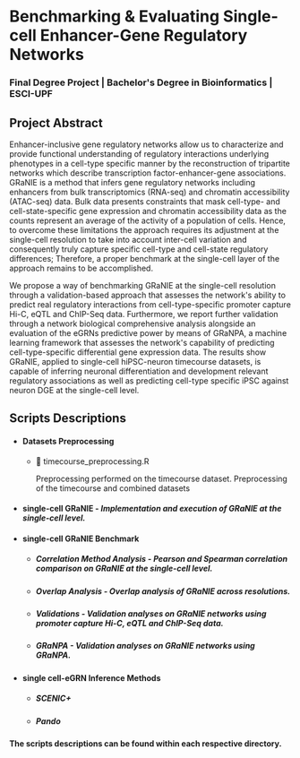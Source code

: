 # Benchmarking & Evaluating Single-cell Enhancer-Gene Regulatory Networks 

### Final Degree Project | Bachelor's Degree in Bioinformatics | ESCI-UPF

## Project Abstract

Enhancer-inclusive gene regulatory networks allow us to characterize and provide functional understanding of regulatory interactions underlying phenotypes in a cell-type specific manner by the reconstruction of tripartite networks which describe transcription factor-enhancer-gene associations. GRaNIE is a method that infers gene regulatory networks including enhancers from bulk transcriptomics (RNA-seq) and chromatin accessibility (ATAC-seq) data. Bulk data presents constraints that mask cell-type- and cell-state-specific gene expression and chromatin accessibility data as the counts represent an average of the activity of a population of cells. Hence, to overcome these limitations the approach requires its adjustment at the single-cell resolution to take into account inter-cell variation and consequently truly capture specific cell-type and cell-state regulatory differences; Therefore, a proper benchmark at the single-cell layer of the approach remains to be accomplished. 

We propose a way of benchmarking GRaNIE at the single-cell resolution through a validation-based approach that assesses the network's ability to predict real regulatory interactions from cell-type-specific promoter capture Hi-C, eQTL and ChIP-Seq data. Furthermore, we report further validation through a network biological comprehensive analysis alongside an evaluation of the eGRNs predictive power by means of GRaNPA, a machine learning framework that assesses the network's capability of  predicting cell-type-specific differential gene expression data. The results show GRaNIE, applied to single-cell hiPSC-neuron timecourse datasets, is capable of inferring neuronal differentiation and development relevant regulatory associations as well as predicting cell-type specific iPSC against neuron DGE at the single-cell level. 

## Scripts Descriptions
* #### Datasets Preprocessing
  *  :page_facing_up: timecourse_preprocessing.R
  
      Preprocessing performed on the timecourse dataset.
  Preprocessing of the timecourse and combined datasets 
* #### single-cell GRaNIE - *Implementation and execution of GRaNIE at the single-cell level.* 
* #### single-cell GRaNIE Benchmark
  * ##### Correlation Method Analysis - *Pearson and Spearman correlation comparison on GRaNIE at the single-cell level.*
  * ##### Overlap Analysis - *Overlap analysis of GRaNIE across resolutions.*
  * ##### Validations - *Validation analyses on GRaNIE networks using promoter capture Hi-C, eQTL and ChIP-Seq data.*
  * ##### GRaNPA - *Validation analyses on GRaNIE networks using GRaNPA.*
* #### single cell-eGRN Inference Methods
  * ##### SCENIC+
  * ##### Pando



**The scripts descriptions can be found within each respective directory.** 


